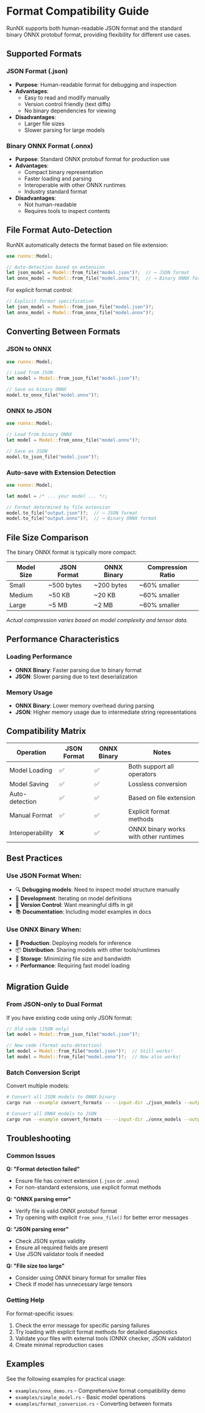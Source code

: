 # Format Compatibility Guide

RunNX supports both human-readable JSON format and the standard binary ONNX protobuf format, providing flexibility for different use cases.

## Supported Formats

### JSON Format (.json)
- **Purpose**: Human-readable format for debugging and inspection
- **Advantages**: 
  - Easy to read and modify manually
  - Version control friendly (text diffs)
  - No binary dependencies for viewing
- **Disadvantages**:
  - Larger file sizes
  - Slower parsing for large models

### Binary ONNX Format (.onnx) 
- **Purpose**: Standard ONNX protobuf format for production use
- **Advantages**:
  - Compact binary representation
  - Faster loading and parsing
  - Interoperable with other ONNX runtimes
  - Industry standard format
- **Disadvantages**:
  - Not human-readable
  - Requires tools to inspect contents

## File Format Auto-Detection

RunNX automatically detects the format based on file extension:

```rust
use runnx::Model;

// Auto-detection based on extension
let json_model = Model::from_file("model.json")?;  // → JSON format
let onnx_model = Model::from_file("model.onnx")?;  // → Binary ONNX format
```

For explicit format control:

```rust
// Explicit format specification
let json_model = Model::from_json_file("model.json")?;
let onnx_model = Model::from_onnx_file("model.onnx")?;
```

## Converting Between Formats

### JSON to ONNX
```rust
use runnx::Model;

// Load from JSON
let model = Model::from_json_file("model.json")?;

// Save as binary ONNX
model.to_onnx_file("model.onnx")?;
```

### ONNX to JSON
```rust
use runnx::Model;

// Load from binary ONNX  
let model = Model::from_onnx_file("model.onnx")?;

// Save as JSON
model.to_json_file("model.json")?;
```

### Auto-save with Extension Detection
```rust
use runnx::Model;

let model = /* ... your model ... */;

// Format determined by file extension
model.to_file("output.json")?;  // → JSON format
model.to_file("output.onnx")?;  // → Binary ONNX format
```

## File Size Comparison

The binary ONNX format is typically more compact:

| Model Size | JSON Format | ONNX Binary | Compression Ratio |
|------------|-------------|-------------|-------------------|
| Small      | ~500 bytes  | ~200 bytes  | ~60% smaller      |
| Medium     | ~50 KB      | ~20 KB      | ~60% smaller      |
| Large      | ~5 MB       | ~2 MB       | ~60% smaller      |

*Actual compression varies based on model complexity and tensor data.*

## Performance Characteristics

### Loading Performance
- **ONNX Binary**: Faster parsing due to binary format
- **JSON**: Slower parsing due to text deserialization

### Memory Usage
- **ONNX Binary**: Lower memory overhead during parsing
- **JSON**: Higher memory usage due to intermediate string representations

## Compatibility Matrix

| Operation | JSON Format | ONNX Binary | Notes |
|-----------|-------------|-------------|-------|
| Model Loading | ✅ | ✅ | Both support all operators |
| Model Saving | ✅ | ✅ | Lossless conversion |
| Auto-detection | ✅ | ✅ | Based on file extension |
| Manual Format | ✅ | ✅ | Explicit format methods |
| Interoperability | ❌ | ✅ | ONNX binary works with other runtimes |

## Best Practices

### Use JSON Format When:
- 🔍 **Debugging models**: Need to inspect model structure manually
- 📝 **Development**: Iterating on model definitions
- 🔄 **Version Control**: Want meaningful diffs in git
- 📚 **Documentation**: Including model examples in docs

### Use ONNX Binary When:
- 🚀 **Production**: Deploying models for inference
- 📦 **Distribution**: Sharing models with other tools/runtimes
- 💾 **Storage**: Minimizing file size and bandwidth
- ⚡ **Performance**: Requiring fast model loading

## Migration Guide

### From JSON-only to Dual Format

If you have existing code using only JSON format:

```rust
// Old code (JSON only)
let model = Model::from_json_file("model.json")?;

// New code (format auto-detection)
let model = Model::from_file("model.json")?;  // Still works!
let model = Model::from_file("model.onnx")?;  // Now also works!
```

### Batch Conversion Script

Convert multiple models:

```bash
# Convert all JSON models to ONNX binary
cargo run --example convert_formats -- --input-dir ./json_models --output-dir ./onnx_models --format onnx

# Convert all ONNX models to JSON  
cargo run --example convert_formats -- --input-dir ./onnx_models --output-dir ./json_models --format json
```

## Troubleshooting

### Common Issues

**Q: "Format detection failed"**
- Ensure file has correct extension (`.json` or `.onnx`)
- For non-standard extensions, use explicit format methods

**Q: "ONNX parsing error"** 
- Verify file is valid ONNX protobuf format
- Try opening with explicit `from_onnx_file()` for better error messages

**Q: "JSON parsing error"**
- Check JSON syntax validity
- Ensure all required fields are present
- Use JSON validator tools if needed

**Q: "File size too large"**
- Consider using ONNX binary format for smaller files
- Check if model has unnecessary large tensors

### Getting Help

For format-specific issues:
1. Check the error message for specific parsing failures
2. Try loading with explicit format methods for detailed diagnostics
3. Validate your files with external tools (ONNX checker, JSON validator)
4. Create minimal reproduction cases

## Examples

See the following examples for practical usage:
- `examples/onnx_demo.rs` - Comprehensive format compatibility demo
- `examples/simple_model.rs` - Basic model operations
- `examples/format_conversion.rs` - Converting between formats
